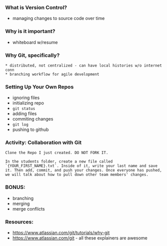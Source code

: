 ### What is Version Control?
* managing changes to source code over time

### Why is it important?
* whiteboard w/resume

### Why Git, specifically?
    * distributed, not centralized - can have local histories w/o internet conn
    * branching workflow for agile development

### Setting Up Your Own Repos
* ignoring files
* initializing repo
* `git status`
* adding files
* commiting changes
* `git log`
* pushing to github

### Activity: Collaboration with Git
    Clone the Repo I just created. DO NOT FORK IT. 

    In the students folder, create a new file called `{YOUR_FIRST_NAME}.txt`. Inside of it, write your last name and save it. Then add, commit, and push your changes. Once everyone has pushed, we will talk about how to pull down other team members' changes.

### BONUS:
* branching
* merging
* merge conflicts

### Resources:
* https://www.atlassian.com/git/tutorials/why-git
* https://www.atlassian.com/git - all these explainers are awesome